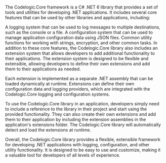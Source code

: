 The Codelogic.Core framework is a C# .NET 6 library that provides a set of tools and utilities for developing .NET applications. It includes several core features that can be used by other libraries and applications, including:

A logging system that can be used to log messages to multiple destinations, such as the console or a file.
A configuration system that can be used to manage application configuration data using JSON files.
Common utility functions for working with strings, encryption, and other common tasks.
In addition to these core features, the Codelogic.Core library also includes an extension system that allows developers to add additional functionality to their applications. The extension system is designed to be flexible and extensible, allowing developers to define their own extensions and add them to their applications as needed.

Each extension is implemented as a separate .NET assembly that can be loaded dynamically at runtime. Extensions can define their own configuration data and logging providers, which are integrated with the Codelogic.Core logging and configuration systems.

To use the Codelogic.Core library in an application, developers simply need to include a reference to the library in their project and start using the provided functionality. They can also create their own extensions and add them to their application by including the extension assemblies in the application's extensions folder. The Codelogic.Core library will automatically detect and load the extensions at runtime.

Overall, the Codelogic.Core library provides a flexible, extensible framework for developing .NET applications with logging, configuration, and other utility functionality. It is designed to be easy to use and customize, making it a valuable tool for developers of all levels of experience.
